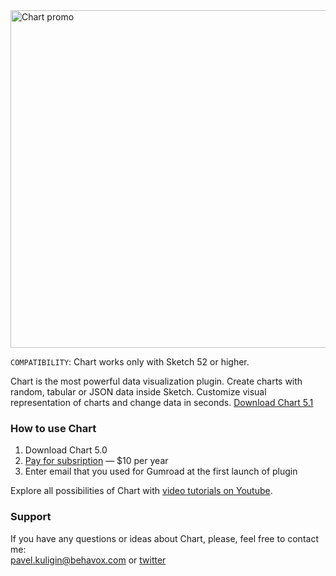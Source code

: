 <img width="888" height="540" src="https://raw.githubusercontent.com/pavelkuligin/chart/master/images/chart_new.png" title="Chart promo">

`COMPATIBILITY`: Chart works only with Sketch 52 or higher.

Chart is the most powerful data visualization plugin. Create charts with random, tabular or JSON data inside Sketch. Customize visual representation of charts and change data in seconds. [Download Chart 5.1](https://pavelkuligin.ru/chart)


### How to use Chart

1. Download Chart 5.0
2. [Pay for subsription](https://gumroad.com/l/sjPyY) — $10 per year
3. Enter email that you used for Gumroad at the first launch of plugin

Explore all possibilities of Chart with [video tutorials on Youtube](https://www.youtube.com/watch?v=aOOknm3E5eU&list=PLj-isDIF-zZZ9FSTNNAWXOt9Be3p_J4lk).

### Support

If you have any questions or ideas about Chart, please, feel free to contact me:<br/>
pavel.kuligin@behavox.com or [twitter](https://twitter.com/pavelkuligin93)
